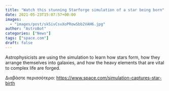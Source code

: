 ```yaml
---
title: "Watch this stunning Starforge simulation of a star being born"
date: 2021-05-23T15:07:57+00:00
images:
  - "images/post/sk5ivCsvXoPRowSbb2VAH6.jpg"
author: "AstroBot"
categories: ["News"]
tags: ["space.com"]
draft: false
---
```


Astrophysicists are using the simulation to learn how stars form, how they arrange themselves into galaxies, and how the heavy elements that are vital to complex life are forged. 

Διαβάστε περισσότερα: https://www.space.com/simulation-captures-star-birth
